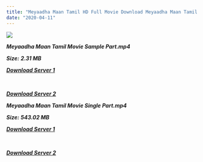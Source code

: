 ```yaml
---
title: "Meyaadha Maan Tamil HD Full Movie Download Meyaadha Maan Tamil HD Movie Download"
date: "2020-04-11"
---
```


![](https://images.moviebuff.com/903ddc7d-3214-4317-a244-c3e86e0ecba7?w=1000)

**_Meyaadha Maan Tamil Movie Sample Part.mp4_**

**_Size:_** **_2.31 MB_**

**_[Download Server 1](http://b1.wetransfer.vip/files/Tamil{2fcca7f3eb37873f37db349ec051a8a2ca8665ef95d92bbb099fe2eda7827782}202017{2fcca7f3eb37873f37db349ec051a8a2ca8665ef95d92bbb099fe2eda7827782}20Movies/Meyaadha{2fcca7f3eb37873f37db349ec051a8a2ca8665ef95d92bbb099fe2eda7827782}20Maan/Meyaadha{2fcca7f3eb37873f37db349ec051a8a2ca8665ef95d92bbb099fe2eda7827782}20Maan{2fcca7f3eb37873f37db349ec051a8a2ca8665ef95d92bbb099fe2eda7827782}20(2017){2fcca7f3eb37873f37db349ec051a8a2ca8665ef95d92bbb099fe2eda7827782}20HD{2fcca7f3eb37873f37db349ec051a8a2ca8665ef95d92bbb099fe2eda7827782}20DVDRip/Meyaadha{2fcca7f3eb37873f37db349ec051a8a2ca8665ef95d92bbb099fe2eda7827782}20Maan{2fcca7f3eb37873f37db349ec051a8a2ca8665ef95d92bbb099fe2eda7827782}20(2017){2fcca7f3eb37873f37db349ec051a8a2ca8665ef95d92bbb099fe2eda7827782}20Sample{2fcca7f3eb37873f37db349ec051a8a2ca8665ef95d92bbb099fe2eda7827782}20(640x360).mp4)_**

**_[  
](http://b1.wetransfer.vip/files/Tamil{2fcca7f3eb37873f37db349ec051a8a2ca8665ef95d92bbb099fe2eda7827782}202017{2fcca7f3eb37873f37db349ec051a8a2ca8665ef95d92bbb099fe2eda7827782}20Movies/Meyaadha{2fcca7f3eb37873f37db349ec051a8a2ca8665ef95d92bbb099fe2eda7827782}20Maan/Meyaadha{2fcca7f3eb37873f37db349ec051a8a2ca8665ef95d92bbb099fe2eda7827782}20Maan{2fcca7f3eb37873f37db349ec051a8a2ca8665ef95d92bbb099fe2eda7827782}20(2017){2fcca7f3eb37873f37db349ec051a8a2ca8665ef95d92bbb099fe2eda7827782}20HD{2fcca7f3eb37873f37db349ec051a8a2ca8665ef95d92bbb099fe2eda7827782}20DVDRip/Meyaadha{2fcca7f3eb37873f37db349ec051a8a2ca8665ef95d92bbb099fe2eda7827782}20Maan{2fcca7f3eb37873f37db349ec051a8a2ca8665ef95d92bbb099fe2eda7827782}20(2017){2fcca7f3eb37873f37db349ec051a8a2ca8665ef95d92bbb099fe2eda7827782}20Sample{2fcca7f3eb37873f37db349ec051a8a2ca8665ef95d92bbb099fe2eda7827782}20(640x360).mp4)_**

**_[Download Server 2](http://b1.wetransfer.vip/files/Tamil{2fcca7f3eb37873f37db349ec051a8a2ca8665ef95d92bbb099fe2eda7827782}202017{2fcca7f3eb37873f37db349ec051a8a2ca8665ef95d92bbb099fe2eda7827782}20Movies/Meyaadha{2fcca7f3eb37873f37db349ec051a8a2ca8665ef95d92bbb099fe2eda7827782}20Maan/Meyaadha{2fcca7f3eb37873f37db349ec051a8a2ca8665ef95d92bbb099fe2eda7827782}20Maan{2fcca7f3eb37873f37db349ec051a8a2ca8665ef95d92bbb099fe2eda7827782}20(2017){2fcca7f3eb37873f37db349ec051a8a2ca8665ef95d92bbb099fe2eda7827782}20HD{2fcca7f3eb37873f37db349ec051a8a2ca8665ef95d92bbb099fe2eda7827782}20DVDRip/Meyaadha{2fcca7f3eb37873f37db349ec051a8a2ca8665ef95d92bbb099fe2eda7827782}20Maan{2fcca7f3eb37873f37db349ec051a8a2ca8665ef95d92bbb099fe2eda7827782}20(2017){2fcca7f3eb37873f37db349ec051a8a2ca8665ef95d92bbb099fe2eda7827782}20Sample{2fcca7f3eb37873f37db349ec051a8a2ca8665ef95d92bbb099fe2eda7827782}20(640x360).mp4)_**

**_Meyaadha Maan Tamil Movie Single Part.mp4_**

**_Size:_** **_543.02 MB_**

**_[Download Server 1](http://b1.wetransfer.vip/files/Tamil{2fcca7f3eb37873f37db349ec051a8a2ca8665ef95d92bbb099fe2eda7827782}202017{2fcca7f3eb37873f37db349ec051a8a2ca8665ef95d92bbb099fe2eda7827782}20Movies/Meyaadha{2fcca7f3eb37873f37db349ec051a8a2ca8665ef95d92bbb099fe2eda7827782}20Maan/Meyaadha{2fcca7f3eb37873f37db349ec051a8a2ca8665ef95d92bbb099fe2eda7827782}20Maan{2fcca7f3eb37873f37db349ec051a8a2ca8665ef95d92bbb099fe2eda7827782}20(2017){2fcca7f3eb37873f37db349ec051a8a2ca8665ef95d92bbb099fe2eda7827782}20HD{2fcca7f3eb37873f37db349ec051a8a2ca8665ef95d92bbb099fe2eda7827782}20DVDRip/Meyaadha{2fcca7f3eb37873f37db349ec051a8a2ca8665ef95d92bbb099fe2eda7827782}20Maan{2fcca7f3eb37873f37db349ec051a8a2ca8665ef95d92bbb099fe2eda7827782}20(2017){2fcca7f3eb37873f37db349ec051a8a2ca8665ef95d92bbb099fe2eda7827782}20Single{2fcca7f3eb37873f37db349ec051a8a2ca8665ef95d92bbb099fe2eda7827782}20Part{2fcca7f3eb37873f37db349ec051a8a2ca8665ef95d92bbb099fe2eda7827782}20(640x360).mp4)_**

**_[  
](http://b1.wetransfer.vip/files/Tamil{2fcca7f3eb37873f37db349ec051a8a2ca8665ef95d92bbb099fe2eda7827782}202017{2fcca7f3eb37873f37db349ec051a8a2ca8665ef95d92bbb099fe2eda7827782}20Movies/Meyaadha{2fcca7f3eb37873f37db349ec051a8a2ca8665ef95d92bbb099fe2eda7827782}20Maan/Meyaadha{2fcca7f3eb37873f37db349ec051a8a2ca8665ef95d92bbb099fe2eda7827782}20Maan{2fcca7f3eb37873f37db349ec051a8a2ca8665ef95d92bbb099fe2eda7827782}20(2017){2fcca7f3eb37873f37db349ec051a8a2ca8665ef95d92bbb099fe2eda7827782}20HD{2fcca7f3eb37873f37db349ec051a8a2ca8665ef95d92bbb099fe2eda7827782}20DVDRip/Meyaadha{2fcca7f3eb37873f37db349ec051a8a2ca8665ef95d92bbb099fe2eda7827782}20Maan{2fcca7f3eb37873f37db349ec051a8a2ca8665ef95d92bbb099fe2eda7827782}20(2017){2fcca7f3eb37873f37db349ec051a8a2ca8665ef95d92bbb099fe2eda7827782}20Single{2fcca7f3eb37873f37db349ec051a8a2ca8665ef95d92bbb099fe2eda7827782}20Part{2fcca7f3eb37873f37db349ec051a8a2ca8665ef95d92bbb099fe2eda7827782}20(640x360).mp4)_**

**_[Download Server 2](http://b1.wetransfer.vip/files/Tamil{2fcca7f3eb37873f37db349ec051a8a2ca8665ef95d92bbb099fe2eda7827782}202017{2fcca7f3eb37873f37db349ec051a8a2ca8665ef95d92bbb099fe2eda7827782}20Movies/Meyaadha{2fcca7f3eb37873f37db349ec051a8a2ca8665ef95d92bbb099fe2eda7827782}20Maan/Meyaadha{2fcca7f3eb37873f37db349ec051a8a2ca8665ef95d92bbb099fe2eda7827782}20Maan{2fcca7f3eb37873f37db349ec051a8a2ca8665ef95d92bbb099fe2eda7827782}20(2017){2fcca7f3eb37873f37db349ec051a8a2ca8665ef95d92bbb099fe2eda7827782}20HD{2fcca7f3eb37873f37db349ec051a8a2ca8665ef95d92bbb099fe2eda7827782}20DVDRip/Meyaadha{2fcca7f3eb37873f37db349ec051a8a2ca8665ef95d92bbb099fe2eda7827782}20Maan{2fcca7f3eb37873f37db349ec051a8a2ca8665ef95d92bbb099fe2eda7827782}20(2017){2fcca7f3eb37873f37db349ec051a8a2ca8665ef95d92bbb099fe2eda7827782}20Single{2fcca7f3eb37873f37db349ec051a8a2ca8665ef95d92bbb099fe2eda7827782}20Part{2fcca7f3eb37873f37db349ec051a8a2ca8665ef95d92bbb099fe2eda7827782}20(640x360).mp4)_**
